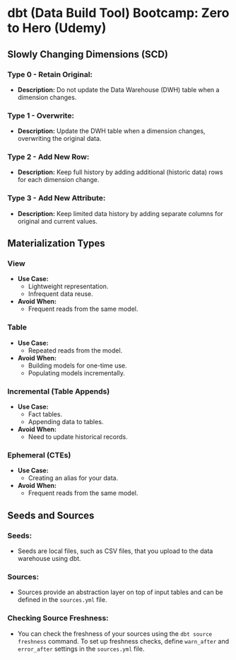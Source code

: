 # dbt (Data Build Tool) Bootcamp: Zero to Hero (Udemy)

## Slowly Changing Dimensions (SCD)

### Type 0 - Retain Original:
- **Description:** Do not update the Data Warehouse (DWH) table when a dimension changes.

### Type 1 - Overwrite:
- **Description:** Update the DWH table when a dimension changes, overwriting the original data.

### Type 2 - Add New Row:
- **Description:** Keep full history by adding additional (historic data) rows for each dimension change.

### Type 3 - Add New Attribute:
- **Description:** Keep limited data history by adding separate columns for original and current values.

## Materialization Types

### View
- **Use Case:**
  - Lightweight representation.
  - Infrequent data reuse.
- **Avoid When:**
  - Frequent reads from the same model.

### Table
- **Use Case:**
  - Repeated reads from the model.
- **Avoid When:**
  - Building models for one-time use.
  - Populating models incrementally.

### Incremental (Table Appends)
- **Use Case:**
  - Fact tables.
  - Appending data to tables.
- **Avoid When:**
  - Need to update historical records.

### Ephemeral (CTEs)
- **Use Case:**
  - Creating an alias for your data.
- **Avoid When:**
  - Frequent reads from the same model.

## Seeds and Sources

### Seeds:
- Seeds are local files, such as CSV files, that you upload to the data warehouse using dbt.

### Sources:
- Sources provide an abstraction layer on top of input tables and can be defined in the `sources.yml` file.

### Checking Source Freshness:
- You can check the freshness of your sources using the `dbt source freshness` command. To set up freshness checks, define `warn_after` and `error_after` settings in the `sources.yml` file.
